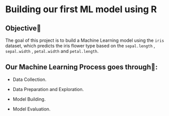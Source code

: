 # Building our first ML model using R

## Objective📍

The goal of this project is to build a Machine Learning model using the `iris` dataset, which predicts the iris flower type based on the `sepal.length` , `sepal.width` , `petal.width` and `petal.length`.

## Our Machine Learning Process goes through🦾:

-   Data Collection.

-   Data Preparation and Exploration.

-   Model Building.

-   Model Evaluation.
